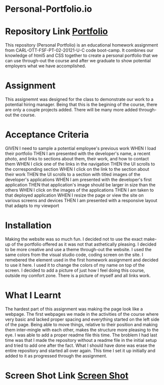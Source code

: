 # Personal-Portfolio.io

# Repository Link <a href="https://github.com/NathanWichmann/Personal-Portfolio.io"> Portfolio</a>

This repository (Personal Portfolio) is an educational homework assignment from CARL-OTT-FSF-PT-02-20121-U-C code boot-camp. It combines our knowledge of 
html5 and CSS together to create a personal portfolio that we can use through-out the course and after we graduate to show potential employers what we have 
accomplished. 

# Assignment
This assignemnt was designed for the class to demonstrate our work to a potential hiring manager. Being that this is the begining of the course, there are only a couple 
projects added. There will be many more added through-out the course.

# Acceptance Criteria 
<copied from the homework assignment directly>
GIVEN I need to sample a potential employee's previous work
WHEN I load their portfolio
THEN I am presented with the developer's name, a recent photo, and links to sections about them, their work, and how to contact them
WHEN I click one of the links in the navigation
THEN the UI scrolls to the corresponding section
WHEN I click on the link to the section about their work
THEN the UI scrolls to a section with titled images of the developer's applications
WHEN I am presented with the developer's first application
THEN that application's image should be larger in size than the others
WHEN I click on the images of the applications
THEN I am taken to that deployed application
WHEN I resize the page or view the site on various screens and devices
THEN I am presented with a responsive layout that adapts to my viewport

# Installation 
Making the website was so much fun. I decided not to use the exact make-up of the portfolio offered as it was not that asthetically pleasing.
I decided to be more creative and use a theme through-out the website. I used the same colors from the visual studio code, coding screen on the site. 
I remebered the <span> element used in the first homework assignment and decided to use it here. I used it to change the colors of my name on 
top of the screen. I decided to add a picture of just how I feel doing this course, outside my comfort zone. There is a picture of myself and all links work. 



# What I Learnt 
The hardest part of this assignment was making the page look like a webpage. The first webpages we made in the activities of the course where 
very basic and lacked proper spacing and everything started on the left side of the page. Being able to move things, relative to their position and making them
inter-mingle with each other, makes the structure more pleasing to the eye. 
I was able to add a proper readme file this time. The broblem I had last time was that I made the repository without a readme file in the initial setup and 
tried to add one after the fact. What I should have done was erase the entire repository and started all over again. This time I set it up initially and 
added to it as progressed through the assignment. 

# Screen Shot Link <a href="https://github.com/NathanWichmann/Personal-Portfolio.io/blob/main/Screenshot%20(7).png"> Screen Shot</a> 







